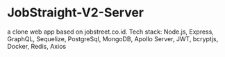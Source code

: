 # JobStraight-V2-Server

a clone web app based on jobstreet.co.id. Tech stack: Node.js, Express, GraphQL, Sequelize, PostgreSql, MongoDB, Apollo Server, JWT, bcryptjs, Docker, Redis, Axios
